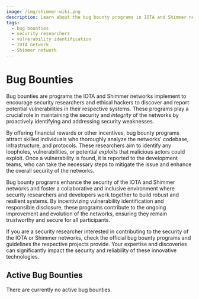 ```yaml
---
image: /img/shimmer-wiki.png
description: Learn about the bug bounty programs in IOTA and Shimmer networks, incentivizing security researchers to identify and report vulnerabilities.
tags:
  - bug bounties
  - security researchers
  - vulnerability identification
  - IOTA network
  - Shimmer network
---
```


# Bug Bounties

Bug bounties are programs the IOTA and Shimmer networks implement to encourage security researchers and ethical
hackers to discover and report potential vulnerabilities in their respective systems. These programs play a crucial role
in maintaining the security and _integrity_ of the networks by proactively identifying and addressing security weaknesses.

By offering financial rewards or other incentives, bug bounty programs attract skilled individuals who thoroughly
analyze the networks' codebase, infrastructure, and protocols. These researchers aim to identify any loopholes,
vulnerabilities, or potential _exploits_ that malicious actors could exploit. Once a vulnerability is found, it is
reported to the development teams, who can take the necessary steps to mitigate the issue and enhance the overall
security of the networks.

Bug bounty programs enhance the security of the IOTA and Shimmer networks and foster a collaborative and
inclusive environment where security researchers and developers work together to build robust and resilient systems. By
incentivizing vulnerability identification and responsible disclosure, these programs contribute to the ongoing
improvement and evolution of the networks, ensuring they remain trustworthy and secure for all participants.

If you are a security researcher interested in contributing to the security of the IOTA or Shimmer networks, check the official bug bounty programs and guidelines the respective projects provide. Your expertise and
discoveries can significantly impact the security and reliability of these innovative technologies.

## Active Bug Bounties

There are currently no active bug bounties.
